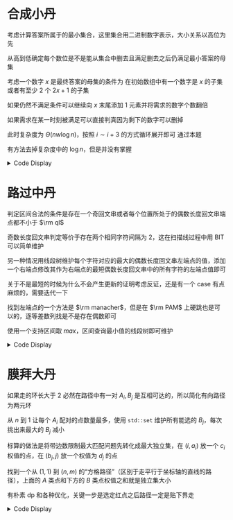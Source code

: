 # 合成小丹

考虑计算答案所属于的最小集合，这里集合用二进制数字表示，大小关系以高位为先

从高到低确定每个数位是不是能从集合中删去且满足删去之后仍满足最小答案的母集

考虑一个数字 $x$ 是最终答案的母集的条件为 在初始数组中有一个数字是 $x$ 的子集或者有至少 $2$ 个 $2x+1$ 的子集

如果仍然不满足条件可以继续向 $x$ 末尾添加 $1$ 元素并将需求的数字个数翻倍

如果需求在某一时刻被满足可以直接判真因为剩下的数字可以删掉

此时复杂度为 $\Theta(nw\log n)$，按照 $i\sim i+3$ 的方式循环展开即可 通过本题

有方法去掉复杂度中的 $\log n$，但是并没有掌握

<details>
<summary>Code Display</summary>

```cpp
const int N=1e5+10;
ll a[N];
int n,w;
bool vis[N];
inline int calc(ll x){
	int num=0,up=n/4*4;
	if(n%4>=1){
		if(!vis[up+1]&&(a[up+1]|x)==x){
			vis[up+1]=1;
			++num;
		}
	}
	if(n%4>=2){
		if(!vis[up+2]&&(a[up+2]|x)==x){
			vis[up+2]=1;
			++num;
		}
	}
	if(n%4>=3){
		if(!vis[up+3]&&(a[up+3]|x)==x){
			vis[up+3]=1;
			++num;
		}
	}
	for(int i=0;i<up;i+=4){
		if(!vis[i+1]&&(a[i+1]|x)==x){
			vis[i+1]=1;
			++num;
		}
		if(!vis[i+2]&&(a[i+2]|x)==x){
			vis[i+2]=1;
			++num;
		}
		if(!vis[i+3]&&(a[i+3]|x)==x){
			vis[i+3]=1;
			++num;
		}
		if(!vis[i+4]&&(a[i+4]|x)==x){
			vis[i+4]=1;
			++num;
		}
	} return num;
}
inline bool check(ll x){
	int left=n,cnt=1;
	memset(vis,0,sizeof(vis));
	while(1){
		int num=calc(x); cnt-=num;
		if(cnt<=0) return 1; //delete all the other
		cnt<<=1;
		if(cnt>left) return 0;
		x=x<<1|1;	
	}
}
signed main(){
	freopen("merge.in","r",stdin); freopen("merge.out","w",stdout);
	int T=read(); while(T--){
		n=read(); w=read(); rep(i,1,n) a[i]=read<ll>();
		ll ans=1ll<<w; --ans;
		for(int i=w-1;i>=0;--i) if(check(ans^(1ll<<i))) ans^=1ll<<i;
		print(ans);
	}
	return 0;
}
```
</details>

# 路过中丹

判定区间合法的条件是存在一个奇回文串或者每个位置所处于的偶数长度回文串端点都不小于 $\rm ql$

奇数长度回文串判定等价于存在两个相同字符间隔为 $2$，这在扫描线过程中用 BIT 可以简单维护

另一种情况用线段树维护每个字符对应的最大的偶数长度回文串左端点的值，添加一个右端点修改其作为右端点的最短偶数长度回文串中的所有字符的左端点值即可

关于不是最短的时候为什么不会产生更新的证明考虑反证，还是有一个 case 有点麻烦的，需要迭代一下

找到左端点的一个方法是 $\rm manacher$，但是在 $\rm PAM$ 上硬跳也是可以的，逐等差数列找是不是存在偶数即可

使用一个支持区间取 $max$，区间查询最小值的线段树即可维护

<details>
<summary>Code Display</summary>

```cpp
const int N=1e6+10;
int n,ans[N];
struct BIT{
	int c[N];
	inline void insert(int x){for(;x<=n;x+=x&(-x)) c[x]++; return ; }
	inline int query(int x){int res=0; for(;x;x-=x&(-x)) res+=c[x]; return res;}
}T;
struct Seg{
	#define ls p<<1
	#define rs p<<1|1
	int mn[N<<2],tag[N<<2];
	inline void push_down(int p){
		if(tag[p]){
			ckmax(mn[ls],mn[p]); ckmax(mn[rs],mn[p]);
			ckmax(tag[ls],tag[p]); ckmax(tag[rs],tag[p]);
			tag[p]=0;
		} return ;
	}
	inline void push_up(int p){mn[p]=min(mn[ls],mn[rs]); return ;}
	inline void upd(int p,int l,int r,int st,int ed,int v){
		if(st<=l&&r<=ed) return ckmax(mn[p],v),ckmax(tag[p],v);
		int mid=(l+r)>>1; push_down(p);
		if(st<=mid) upd(ls,l,mid,st,ed,v); if(ed>mid) upd(rs,mid+1,r,st,ed,v);
		return push_up(p);
	}
	inline int query(int p,int l,int r,int st,int ed){
		if(st<=l&&r<=ed) return mn[p]; int mid=(l+r)>>1; push_down(p);
		if(ed<=mid) return query(ls,l,mid,st,ed);
		if(st>mid) return query(rs,mid+1,r,st,ed);
		return min(query(ls,l,mid,st,ed),query(rs,mid+1,r,st,ed));
	}
}Seg;
ull hs[N],pw[N],rev_hs[N];
vector<pair<int,int> > qu[N];
char s[N];
inline ull get(int l,int r){return hs[r]-hs[l-1]*pw[r-l+1];}
inline ull rev_get(int l,int r){return rev_hs[l]-rev_hs[r+1]*pw[r-l+1];}
inline bool check(int l,int r){
	int mid=(l+r)>>1;
	if((r-l)&1) return get(l,mid)==rev_get(mid+1,r);
	else return get(l,mid-1)==rev_get(mid+1,r);
}
signed main(){ 
	freopen("pass.in","r",stdin); freopen("pass.out","w",stdout);
	n=read(); scanf("%s",s+1); pw[0]=1;
	rep(i,1,n) hs[i]=hs[i-1]*13331+s[i],pw[i]=pw[i-1]*13331;
	int Q=read();
	Down(i,n,1) rev_hs[i]=rev_hs[i+1]*13331+s[i];
	for(int i=1;i<=Q;++i){
		int ql=read(),qr=read();
		qu[qr].push_back(make_pair(ql,i));
	}
	for(int i=1;i<=n;++i){
		if(i>2&&s[i]==s[i-2]) T.insert(i-2);
		for(int j=i-1;j>=max(1,i-20000);j-=2) if(check(j,i)){Seg.upd(1,1,n,j,i,j); break;}
		for(auto t:qu[i]){
			if(t.fir==i-1) ans[t.sec]=s[i]==s[i-1];
			else{
				ans[t.sec]=T.query(i-1)-T.query(t.fir-1);
				if(!ans[t.sec]){
					if(Seg.query(1,1,n,t.fir,i)>=t.fir) ans[t.sec]=1;
				}
			}
		}
	}
	for(int i=1;i<=Q;++i) putchar(ans[i]?'1':'0');
	return 0;
}
```
</details>

# 膜拜大丹

如果走的环长大于 $2$ 必然在路径中有一对 $A_i,B_j$ 是互相可达的，所以简化有向路径为两元环

从 $n$ 到 $1$ 让每个 $A_i$ 配对的点数量最多，使用 `std::set` 维护所有能选的 $B_j$，每次挑出来最大的 $B_j$ 减小

标算的做法是将带边数限制最大匹配问题先转化成最大独立集，在 $(i,a_i)$ 放一个 $c_i$ 权值的点，在 $(b_j,j)$ 放一个权值为 $d_j$ 的点

找到一个从 $(1,1)$ 到 $(n,m)$ 的“方格路径”（区别于走平行于坐标轴的直线的路径），上面的 $A$ 类点和下方的 $B$ 类点权值之和就是独立集大小

有朴素 dp 和各种优化，关键一步是选定红点之后路径一定是贴下界走

<details>
<summary>Code Display</summary>

```cpp
const int N=5e5+10;
int a[N],b[N],c[N],d[N],n,m,ans;
vector<int> pos[N];
set<int> st;
signed main(){
	freopen("worship.in","r",stdin); freopen("worship.out","w",stdout);
	n=read(); m=read(); 
	rep(i,1,n) a[i]=read(); rep(i,1,m) b[i]=read(),pos[b[i]].push_back(i);
	rep(i,1,n) c[i]=read(); rep(i,1,m) d[i]=read();
	Down(i,n,1){
		for(auto t:pos[i]) st.insert(t);
		while(c[i]){
			auto it=st.upper_bound(a[i]);
			if(it==st.begin()) break; --it;
			int now=min(c[i],d[*it]); ans+=now;
			d[*it]-=now; c[i]-=now;
			if(d[*it]==0) st.erase(it);
		}
	} print(ans);
	return 0;
}
```
</details>
